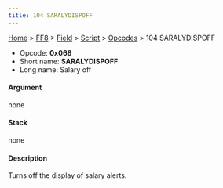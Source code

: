 ```yaml
---
title: 104 SARALYDISPOFF
---
```


[Home](Main%20Page.md) > [FF8](FF8.md) > [Field](FF8/Field.md) > [Script](FF8/Field/Script.md) > [Opcodes](FF8/Field/Script/Opcodes.md) > 104 SARALYDISPOFF

-   Opcode: **0x068**
-   Short name: **SARALYDISPOFF**
-   Long name: Salary off

#### Argument

none

#### Stack

none

#### Description

Turns off the display of salary alerts.
